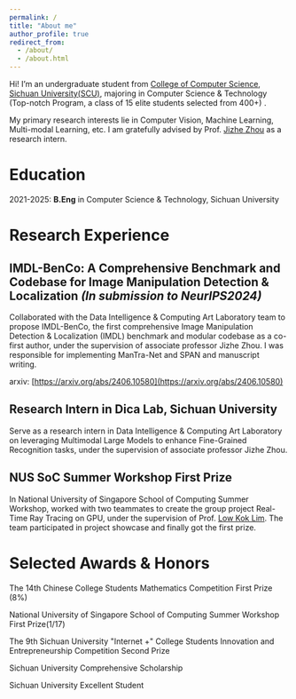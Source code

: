 ```yaml
---
permalink: /
title: "About me"
author_profile: true
redirect_from: 
  - /about/
  - /about.html
---
```


Hi! I’m an undergraduate student from [College of Computer Science](https://cs.scu.edu.cn/), [Sichuan University(SCU)](https://www.scu.edu.cn/), majoring in Computer Science & Technology (Top-notch Program, a class of 15 elite students selected from 400+) .

My primary research interests lie in Computer Vision, Machine Learning, Multi-modal Learning, etc. I am gratefully advised by Prof. [Jizhe Zhou](https://knightzjz.github.io/) as a research intern.

# Education

2021-2025: __B.Eng__ in Computer Science & Technology, Sichuan University

# Research Experience
## IMDL-BenCo: A Comprehensive Benchmark and Codebase for Image Manipulation Detection & Localization *(In submission to NeurIPS2024)*

Collaborated with the Data Intelligence & Computing Art Laboratory team to propose IMDL-BenCo, the first comprehensive Image Manipulation Detection & Localization (IMDL) benchmark and modular codebase as a co-first author, under the supervision of associate professor Jizhe Zhou. I was responsible for implementing ManTra-Net and SPAN and manuscript writing. 

arxiv: [https://arxiv.org/abs/2406.10580](https://arxiv.org/abs/2406.10580)


## Research Intern in Dica Lab, Sichuan University

Serve as a research intern in Data Intelligence & Computing Art Laboratory on leveraging Multimodal Large Models to enhance Fine-Grained Recognition tasks, under the supervision of associate professor Jizhe Zhou.

## NUS SoC Summer Workshop First Prize


In National University of Singapore School of Computing Summer Workshop, worked with two teammates to create the group project Real-Time Ray Tracing on GPU, under the supervision of Prof. [Low Kok Lim](https://www.comp.nus.edu.sg/~lowkl/). The team participated in project showcase and finally got the first prize.

# Selected Awards & Honors

The 14th Chinese College Students Mathematics Competition First Prize (8%)

National University of Singapore School of Computing Summer Workshop First Prize(1/17)

The 9th Sichuan University "Internet +" College Students Innovation and Entrepreneurship Competition Second Prize

Sichuan University Comprehensive Scholarship

Sichuan University Excellent Student




